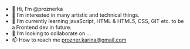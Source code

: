 - 👋 Hi, I’m @proznerka
- 👀 I’m interested in many artistic and technical things. 
- 🌱 I’m currently learning javaScript, HTML & HTML5, CSS, GIT etc. to be a Frontend dev in future.
- 💞️ I’m looking to collaborate on ...
- 📫 How to reach me prozner.karina@gmail.com

<!---
Proznerka/Proznerka is a ✨ special ✨ repository because its `README.md` (this file) appears on your GitHub profile.
You can click the Preview link to take a look at your changes.
--->
